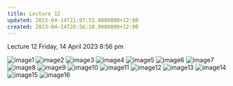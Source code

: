 ```yaml
---
title: Lecture 12
updated: 2023-04-14T21:07:53.0000000+12:00
created: 2023-04-14T20:56:10.0000000+12:00
---
```


Lecture 12
Friday, 14 April 2023
8:56 pm

![image1](../../../../resources/6c89d0f4a63d47d9a0325cce0fbb3b96.png)
![image2](../../../../resources/21fcf9fbd3d34717a9de0757e4a5c6d3.png)
![image3](../../../../resources/7aa181dd5bdc474395bc5a697f3f39df.png)
![image4](../../../../resources/8740a7e39d2c43c2a904f3b4ce4b1093.png)
![image5](../../../../resources/c077719642504942b90f16ba3585e5dc.png)
![image6](../../../../resources/6c601989aa7c41e3bb228940e51262ae.png)
![image7](../../../../resources/351fdc9333ec4c1bbbfd2922a6f0fab8.png)
![image8](../../../../resources/17e431c2b5074dba8d7d27087e084b63.png)
![image9](../../../../resources/c9ebd69d9f434ebeb7e3bfaf31328476.png)
![image10](../../../../resources/15efee58c470444ca31265fdaf3bf2db.png)
![image11](../../../../resources/419bd9aba5f74b2f963ed8e4e63e8a2c.png)
![image12](../../../../resources/5fe33b4c40954fca8f12623779b40163.png)
![image13](../../../../resources/7a952a7036d548f3addecf40a0da0152.png)
![image14](../../../../resources/0fc183047c5c4f719a4f0ecd69b5184d.png)
![image15](../../../../resources/4eb8652aeec64295a0303f498d661353.png)
![image16](../../../../resources/2cbbd88df1274eab9d99ae4516027a84.png)
